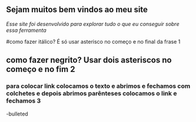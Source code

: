 ## **Sejam muitos bem vindos ao meu site**
*Esse site foi desenvolvido para explorar tudo o que eu conseguir sobre essa ferramenta* 




 #como fazer itálico? É só usar asterisco no começo e no final da frase 1
## como fazer negrito? Usar dois asteriscos no começo e no fim 2
### para colocar link colocamos o texto e abrimos e fechamos com colchetes e depois abrimos parênteses colocamos o link e fechamos 3
-bulleted



